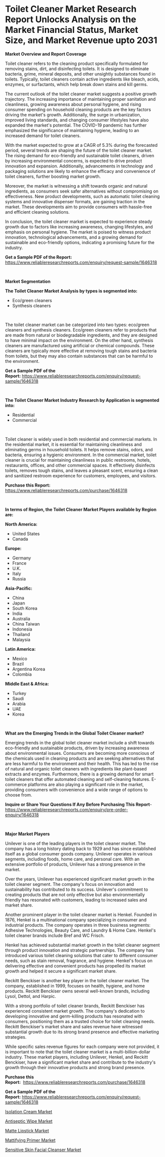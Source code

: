 <p><h1>Toilet Cleaner Market Research Report Unlocks Analysis on the Market Financial Status, Market Size, and Market Revenue upto 2031</h1></p><p><strong>Market Overview and Report Coverage</strong></p>
<p><p>Toilet cleaner refers to the cleaning product specifically formulated for removing stains, dirt, and disinfecting toilets. It is designed to eliminate bacteria, grime, mineral deposits, and other unsightly substances found in toilets. Typically, toilet cleaners contain active ingredients like bleach, acids, enzymes, or surfactants, which help break down stains and kill germs.</p><p>The current outlook of the toilet cleaner market suggests a positive growth trajectory. The increasing importance of maintaining proper sanitation and cleanliness, growing awareness about personal hygiene, and rising consumer spending on household cleaning products are the key factors driving the market's growth. Additionally, the surge in urbanization, improved living standards, and changing consumer lifestyles have also expanded the market's potential. The COVID-19 pandemic has further emphasized the significance of maintaining hygiene, leading to an increased demand for toilet cleaners.</p><p>With the market expected to grow at a CAGR of 5.3% during the forecasted period, several trends are shaping the future of the toilet cleaner market. The rising demand for eco-friendly and sustainable toilet cleaners, driven by increasing environmental concerns, is expected to drive product innovation and expansion. Additionally, advancements in technology and packaging solutions are likely to enhance the efficacy and convenience of toilet cleaners, further boosting market growth.</p><p>Moreover, the market is witnessing a shift towards organic and natural ingredients, as consumers seek safer alternatives without compromising on effectiveness. New product developments, such as automatic toilet cleaning systems and innovative dispenser formats, are gaining traction in the market. These developments aim to provide consumers with hassle-free and efficient cleaning solutions.</p><p>In conclusion, the toilet cleaner market is expected to experience steady growth due to factors like increasing awareness, changing lifestyles, and emphasis on personal hygiene. The market is poised to witness product innovation, technological advancements, and a growing demand for sustainable and eco-friendly options, indicating a promising future for the industry.</p></p>
<p><strong>Get a Sample PDF of the Report:</strong> <a href="https://www.reliableresearchreports.com/enquiry/request-sample/1646318">https://www.reliableresearchreports.com/enquiry/request-sample/1646318</a></p>
<p>&nbsp;</p>
<p><strong>Market Segmentation</strong></p>
<p><strong>The Toilet Cleaner Market Analysis by types is segmented into:</strong></p>
<p><ul><li>Eco/green cleaners</li><li>Synthesis cleaners</li></ul></p>
<p>&nbsp;</p>
<p><p>The toilet cleaner market can be categorized into two types: eco/green cleaners and synthesis cleaners. Eco/green cleaners refer to products that are made from natural or biodegradable ingredients, and they are designed to have minimal impact on the environment. On the other hand, synthesis cleaners are manufactured using artificial or chemical compounds. These cleaners are typically more effective at removing tough stains and bacteria from toilets, but they may also contain substances that can be harmful to the environment.</p></p>
<p><strong>Get a Sample PDF of the Report:</strong>&nbsp;<a href="https://www.reliableresearchreports.com/enquiry/request-sample/1646318">https://www.reliableresearchreports.com/enquiry/request-sample/1646318</a></p>
<p>&nbsp;</p>
<p><strong>The Toilet Cleaner Market Industry Research by Application is segmented into:</strong></p>
<p><ul><li>Residential</li><li>Commercial</li></ul></p>
<p>&nbsp;</p>
<p><p>Toilet cleaner is widely used in both residential and commercial markets. In the residential market, it is essential for maintaining cleanliness and eliminating germs in household toilets. It helps remove stains, odors, and bacteria, ensuring a hygienic environment. In the commercial market, toilet cleaner is crucial for maintaining cleanliness in public restrooms, hotels, restaurants, offices, and other commercial spaces. It effectively disinfects toilets, removes tough stains, and leaves a pleasant scent, ensuring a clean and sanitized restroom experience for customers, employees, and visitors.</p></p>
<p><strong>Purchase this Report:</strong>&nbsp; <a href="https://www.reliableresearchreports.com/purchase/1646318">https://www.reliableresearchreports.com/purchase/1646318</a></p>
<p>&nbsp;</p>
<p><strong>In terms of Region, the Toilet Cleaner Market Players available by Region are:</strong></p>
<p>
    <p> <strong> North America: </strong>
        <ul>
            <li>United States</li>
            <li>Canada</li>
        </ul>
        </p> 
    <p> <strong> Europe: </strong>
        <ul>
            <li>Germany</li>
            <li>France</li>
            <li>U.K.</li>
            <li>Italy</li>
            <li>Russia</li>
        </ul>
        </p> 
    <p> <strong> Asia-Pacific: </strong>
        <ul>
            <li>China</li>
            <li>Japan</li>
            <li>South Korea</li>
            <li>India</li>
            <li>Australia</li>
            <li>China Taiwan</li>
            <li>Indonesia</li>
            <li>Thailand</li>
            <li>Malaysia</li>
        </ul>
        </p> 
    <p> <strong> Latin America: </strong>
        <ul>
            <li>Mexico</li>
            <li>Brazil</li>
            <li>Argentina Korea</li>
            <li>Colombia</li>
        </ul>
        </p> 
    <p> <strong> Middle East & Africa: </strong>
        <ul>
            <li>Turkey</li>
            <li>Saudi</li>
            <li>Arabia</li>
            <li>UAE</li>
            <li>Korea</li>
        </ul>
    </p>
    </p>
<p>&nbsp;</p>
<p><strong>What are the Emerging Trends in the Global Toilet Cleaner market?</strong></p>
<p><p>Emerging trends in the global toilet cleaner market include a shift towards eco-friendly and sustainable products, driven by increasing awareness about environmental issues. Consumers are becoming more conscious of the chemicals used in cleaning products and are seeking alternatives that are less harmful to the environment and their health. This has led to the rise of natural and organic toilet cleaners with ingredients like plant-based extracts and enzymes. Furthermore, there is a growing demand for smart toilet cleaners that offer automated cleaning and self-cleaning features. E-commerce platforms are also playing a significant role in the market, providing consumers with convenience and a wide range of options to choose from.</p></p>
<p><strong>Inquire or Share Your Questions If Any Before Purchasing This Report</strong>- <a href="https://www.reliableresearchreports.com/enquiry/pre-order-enquiry/1646318">https://www.reliableresearchreports.com/enquiry/pre-order-enquiry/1646318</a></p>
<p>&nbsp;</p>
<p><strong>Major Market Players</strong></p>
<p><p>Unilever is one of the leading players in the toilet cleaner market. The company has a long history dating back to 1929 and has since established itself as a global consumer goods company. Unilever operates in various segments, including foods, home care, and personal care. With an extensive portfolio of products, Unilever has a strong presence in the market.</p><p>Over the years, Unilever has experienced significant market growth in the toilet cleaner segment. The company's focus on innovation and sustainability has contributed to its success. Unilever's commitment to creating products that are not only effective but also environmentally friendly has resonated with customers, leading to increased sales and market share.</p><p>Another prominent player in the toilet cleaner market is Henkel. Founded in 1876, Henkel is a multinational company specializing in consumer and industrial products. The company operates in three business segments: Adhesive Technologies, Beauty Care, and Laundry & Home Care. Henkel's toilet cleaner brands include Bref and WC Frisch.</p><p>Henkel has achieved substantial market growth in the toilet cleaner segment through product innovation and strategic partnerships. The company has introduced various toilet cleaning solutions that cater to different consumer needs, such as stain removal, fragrance, and hygiene. Henkel's focus on delivering effective and convenient products has propelled its market growth and helped it secure a significant market share.</p><p>Reckitt Benckiser is another key player in the toilet cleaner market. The company, established in 1999, focuses on health, hygiene, and home products. Reckitt Benckiser owns several well-known brands, including Lysol, Dettol, and Harpic.</p><p>With a strong portfolio of toilet cleaner brands, Reckitt Benckiser has experienced consistent market growth. The company's dedication to developing innovative and germ-killing products has resonated with consumers, positioning them as a trusted choice for toilet cleaning needs. Reckitt Benckiser's market share and sales revenue have witnessed substantial growth due to its strong brand presence and effective marketing strategies.</p><p>While specific sales revenue figures for each company were not provided, it is important to note that the toilet cleaner market is a multi-billion-dollar industry. These market players, including Unilever, Henkel, and Reckitt Benckiser, have a significant market share and contribute to the industry's growth through their innovative products and strong brand presence.</p></p>
<p><strong>Purchase this Report:</strong>&nbsp;&nbsp;<a href="https://www.reliableresearchreports.com/purchase/1646318">https://www.reliableresearchreports.com/purchase/1646318</a></p>
<p></p>
<p><strong>Get a Sample PDF of the Report:</strong>&nbsp;<a href="https://www.reliableresearchreports.com/enquiry/request-sample/1646318">https://www.reliableresearchreports.com/enquiry/request-sample/1646318</a></p>
<p><p><a href="https://github.com/lbird53714/Market-Research-Report-List-2/blob/main/isolation-cream-market.md">Isolation Cream Market</a></p><p><a href="https://github.com/ashepherd82/Market-Research-Report-List-2/blob/main/antiseptic-wipe-market.md">Antiseptic Wipe Market</a></p><p><a href="https://github.com/castoriffic/Market-Research-Report-List-2/blob/main/matte-lipstick-market.md">Matte Lipstick Market</a></p><p><a href="https://github.com/FassouRP/Market-Research-Report-List-2/blob/main/mattifying-primer-market.md">Mattifying Primer Market</a></p><p><a href="https://github.com/mabutironaldo/Market-Research-Report-List-2/blob/main/sensitive-skin-facial-cleanser-market.md">Sensitive Skin Facial Cleanser Market</a></p></p>